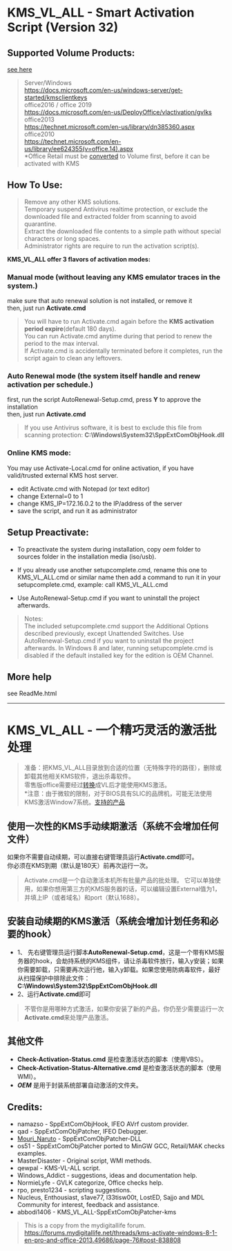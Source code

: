 # KMS_VL_ALL - Smart Activation Script (Version 32)

## Supported Volume Products:  
[see here](https://github.com/lixuy/vlmcsd#valid-apps)
>Server/Windows  
https://docs.microsoft.com/en-us/windows-server/get-started/kmsclientkeys  
office2016 / office 2019  
https://docs.microsoft.com/en-us/DeployOffice/vlactivation/gvlks   
office2013   
https://technet.microsoft.com/en-us/library/dn385360.aspx   
office2010  
https://technet.microsoft.com/en-us/library/ee624355(v=office.14).aspx   
*Office Retail must be [converted](https://github.com/kkkgo/office-C2R-to-VOL) to Volume first, before it can be activated with KMS
## How To Use:
>Remove any other KMS solutions.  
Temporary suspend Antivirus realtime protection, or exclude the downloaded file and extracted folder from scanning to avoid quarantine.  
Extract the downloaded file contents to a simple path without special characters or long spaces.  
Administrator rights are require to run the activation script(s).  

**KMS_VL_ALL offer 3 flavors of activation modes:**
### Manual mode (without leaving any KMS emulator traces in the system.)
make sure that auto renewal solution is not installed, or remove it  
then, just run **Activate.cmd**  

>You will have to run Activate.cmd again before the **KMS activation period expire**(default 180 days).  
You can run Activate.cmd anytime during that period to renew the period to the max interval.  
If Activate.cmd is accidentally terminated before it completes, run the script again to clean any leftovers.  

### Auto Renewal mode (the system itself handle and renew activation per schedule.)
first, run the script AutoRenewal-Setup.cmd, press **Y** to approve the installation  
then, just run **Activate.cmd**  

>If you use Antivirus software, it is best to exclude this file from scanning protection:
**C:\Windows\System32\SppExtComObjHook.dll**

### Online KMS mode:

You may use Activate-Local.cmd for online activation,
if you have valid/trusted external KMS host server.
 - edit Activate.cmd with Notepad (or text editor)
 - change External=0 to 1
 - change KMS_IP=172.16.0.2 to the IP/address of the server
 - save the script, and run it as administrator

## Setup Preactivate:

 - To preactivate the system during installation, copy $oem$ folder to sources folder in the installation media (iso/usb).

 - If you already use another setupcomplete.cmd, rename this one to KMS_VL_ALL.cmd or similar name
then add a command to run it in your setupcomplete.cmd, example:
call KMS_VL_ALL.cmd

 - Use AutoRenewal-Setup.cmd if you want to uninstall the project afterwards.

>Notes:  
The included setupcomplete.cmd support the Additional Options described previously, except Unattended Switches.
Use AutoRenewal-Setup.cmd if you want to uninstall the project afterwards.
In Windows 8 and later, running setupcomplete.cmd is disabled if the default installed key for the edition is OEM Channel.

## More help
see ReadMe.html

* * *
# KMS_VL_ALL - 一个精巧灵活的激活批处理
>准备：把KMS_VL_ALL目录放到合适的位置（无特殊字符的路径），删除或卸载其他相关KMS软件，退出杀毒软件。  
零售版office需要经过[转换](https://github.com/kkkgo/office-C2R-to-VOL)成VL后才能使用KMS激活。  
*注意：由于微软的限制，对于BIOS具有SLIC的品牌机，可能无法使用KMS激活Window7系统。[支持的产品](https://github.com/kkkgo/KMS_VL_ALL#supported-volume-products)
 
## 使用一次性的KMS手动续期激活（系统不会增加任何文件）
如果你不需要自动续期，可以直接右键管理员运行**Activate.cmd**即可。  
你必须在KMS到期（默认是180天）前再次运行一次。 
>Activate.cmd是一个自动激活本机所有批量产品的批处理。
它可以单独使用，如果你想用第三方的KMS服务器的话，可以编辑设置External值为1，并填上IP（或者域名）和port（默认1688）。  

## 安装自动续期的KMS激活（系统会增加计划任务和必要的hook）
  - 1、
 先右键管理员运行脚本**AutoRenewal-Setup.cmd**，这是一个带有KMS服务器的hook，会劫持系统的KMS组件，请让杀毒软件放行，输入y安装；如果你需要卸载，只需要再次运行他，输入y卸载。如果您使用防病毒软件，最好从扫描保护中排除此文件：
**C:\Windows\System32\SppExtComObjHook.dll**
  - 2、运行**Activate.cmd**即可
>不管你是用哪种方式激活，如果你安装了新的产品，你仍至少需要运行一次**Activate.cmd**来处理产品激活。

## 其他文件
 - **Check-Activation-Status.cmd** 是检查激活状态的脚本（使用VBS）。  
 - **Check-Activation-Status-Alternative.cmd** 是检查激活状态的脚本（使用WMI）。  
 - **$OEM$** 是用于封装系统部署自动激活的文件夹。


## Credits:

 - namazso - SppExtComObjHook, IFEO AVrf custom provider.
 - qad - SppExtComObjPatcher, IFEO Debugger.
 - [Mouri_Naruto](https://github.com/MouriNaruto)   - SppExtComObjPatcher-DLL  
 - os51 - SppExtComObjPatcher ported to MinGW GCC, Retail/MAK checks examples.
 - MasterDisaster - Original script, WMI methods.
 - qewpal - KMS-VL-ALL script.
 - Windows_Addict - suggestions, ideas and documentation help.
 - NormieLyfe - GVLK categorize, Office checks help.
 - rpo, presto1234 - scripting suggestions.
 - Nucleus, Enthousiast, s1ave77, l33tisw00t, LostED, Sajjo and MDL Community for interest, feedback and assistance.
 - abbodi1406 - KMS_VL_ALL-SppExtComObjPatcher-kms

>This is a copy from the mydigitallife forum.  
https://forums.mydigitallife.net/threads/kms-activate-windows-8-1-en-pro-and-office-2013.49686/page-76#post-838808
